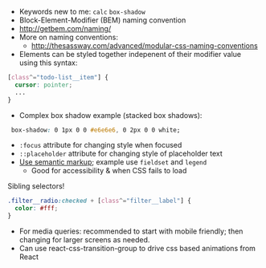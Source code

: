 - Keywords new to me:  `calc` `box-shadow`
- Block-Element-Modifier (BEM) naming convention
- http://getbem.com/naming/
- More on naming conventions:
  - http://thesassway.com/advanced/modular-css-naming-conventions
- Elements can be styled together indepenent of their modifier value using this syntax:

```css
[class^="todo-list__item"] {
  cursor: pointer;	
  ...
}
```

- Complex box shadow example (stacked box shadows):

```css
 box-shadow: 0 1px 0 0 #e6e6e6, 0 2px 0 0 white;	
```

- `:focus` attribute for changing style when focused
- `::placeholder` attribute for changing style of placeholder text
- [Use semantic markup](https://html.com/semantic-markup/); example use `fieldset` and `legend`
  - Good for accessibility & when CSS fails to load

Sibling selectors!

```CSS
.filter__radio:checked + [class^="filter__label"] {
  color: #fff;
}
```

- For media queries: recommended to start with mobile friendly; then changing for larger screens as needed.
- Can use react-css-transition-group to drive css based animations from React